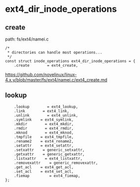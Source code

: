 ext4_dir_inode_operations
========================================

create
----------------------------------------

path: fs/ext4/namei.c
```
/*
 * directories can handle most operations...
 */
const struct inode_operations ext4_dir_inode_operations = {
    .create        = ext4_create,
```

https://github.com/novelinux/linux-4.x.y/blob/master/fs/ext4/namei.c/ext4_create.md

lookup
----------------------------------------

```
    .lookup        = ext4_lookup,
    .link        = ext4_link,
    .unlink        = ext4_unlink,
    .symlink    = ext4_symlink,
    .mkdir        = ext4_mkdir,
    .rmdir        = ext4_rmdir,
    .mknod        = ext4_mknod,
    .tmpfile    = ext4_tmpfile,
    .rename2    = ext4_rename2,
    .setattr    = ext4_setattr,
    .setxattr    = generic_setxattr,
    .getxattr    = generic_getxattr,
    .listxattr    = ext4_listxattr,
    .removexattr    = generic_removexattr,
    .get_acl    = ext4_get_acl,
    .set_acl    = ext4_set_acl,
    .fiemap         = ext4_fiemap,
};
```